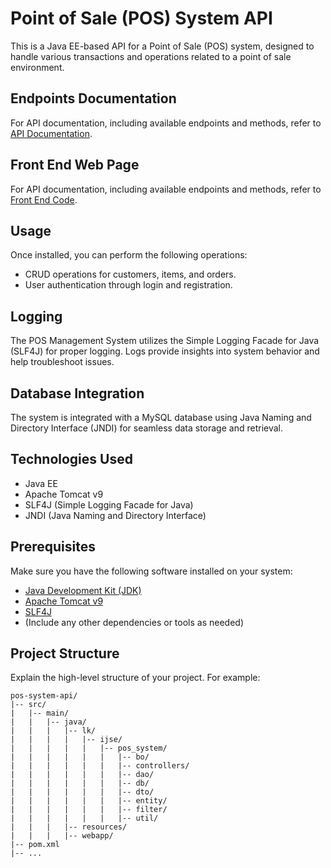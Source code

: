 # Point of Sale (POS) System API

This is a Java EE-based API for a Point of Sale (POS) system, designed to handle various transactions and operations related to a point of sale environment.

## Endpoints Documentation

For API documentation, including available endpoints and methods, refer to [API Documentation](https://github.com/DasunMadawa/pos-system-java-ee/blob/master/APIDocumentation.md).

## Front End Web Page

For API documentation, including available endpoints and methods, refer to [Front End Code](https://github.com/DasunMadawa/POS-front-end).


## Usage

Once installed, you can perform the following operations:

- CRUD operations for customers, items, and orders.
- User authentication through login and registration.

## Logging

The POS Management System utilizes the Simple Logging Facade for Java (SLF4J) for proper logging. Logs provide insights into system behavior and help troubleshoot issues.

## Database Integration

The system is integrated with a MySQL database using Java Naming and Directory Interface (JNDI) for seamless data storage and retrieval.


## Technologies Used

- Java EE
- Apache Tomcat v9
- SLF4J (Simple Logging Facade for Java)
- JNDI (Java Naming and Directory Interface)

## Prerequisites

Make sure you have the following software installed on your system:

- [Java Development Kit (JDK)](https://www.oracle.com/java/technologies/javase-downloads.html)
- [Apache Tomcat v9](http://tomcat.apache.org/)
- [SLF4J](http://www.slf4j.org/)
- (Include any other dependencies or tools as needed)

## Project Structure

Explain the high-level structure of your project. For example:

```plaintext
pos-system-api/
|-- src/
|   |-- main/
|   |   |-- java/
|   |   |   |-- lk/
|   |   |   |   |-- ijse/
|   |   |   |   |   |-- pos_system/
|   |   |   |   |   |   |-- bo/
|   |   |   |   |   |   |-- controllers/
|   |   |   |   |   |   |-- dao/
|   |   |   |   |   |   |-- db/
|   |   |   |   |   |   |-- dto/
|   |   |   |   |   |   |-- entity/
|   |   |   |   |   |   |-- filter/
|   |   |   |   |   |   |-- util/
|   |   |   |-- resources/
|   |   |   |-- webapp/
|-- pom.xml
|-- ...
